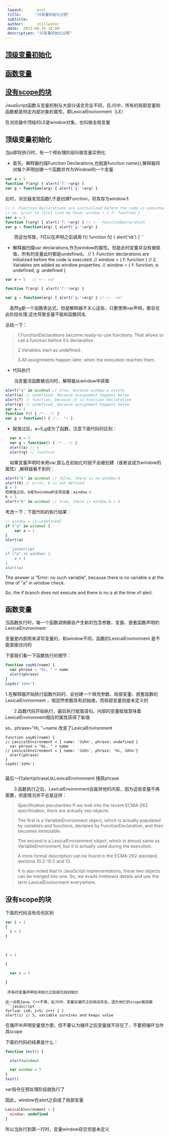```yaml
---
 layout:      post
 title:      "JS变量初始化过程"
 subtitle:      
 author:      stillwater
 date:  2013-08-26 16:00
 description: "JS变量初始化过程"
---
```



## [顶级变量初始化](#2.1)

## [函数变量](#2.2)

## [没有scope的块](#2.3)

  JavaScript函数与变量机制与大部分语言完全不同，在JS中，所有的局部变量和函数都是特定内部对象的属性，即LexicalEnvironment（LE）

在浏览器中顶级的LE是window对象，也叫做全局变量

<h2 id="2.1">顶级变量初始化</h2>

当js即将执行时，有一个预处理阶段叫做变量实例化

+ 首先，解释器扫描Function Declarations,也就是function name{},解释器将对每个声明创建一个函数并作为Window的一个变量

```javascript
var a = 5
function f(arg) { alert('f:'+arg) }
var g = function(arg) { alert('g:'+arg) }
```
此时，浏览器发现函数f,于是创建Function，将其存为window.f:
<!-- more -->

```javascript
// 1. Function Declarations are initialized before the code is executed.
// so, prior to first line we have: window = { f: function }
var a = 5
function f(arg) { alert('f:'+arg) } // <-- FunctionDeclaration
var g = function(arg) { alert('g:'+arg) }
```
　　而这也导致，f可以在声明之前调用
	f()
	function f() { alert('ok') }
	​```
+ 解释器扫描var declarations,作为window的属性。但是此时变量并没有被赋值，所有的变量此时都是undefined。
  // 1. Function declarations are initialized before the code is executed.
  // window = { f: function }
  // 2. Variables are added as window properties.
  // window = { f: function, a: undefined, g: undefined }

```javascript
var a = 5   // <-- var

function f(arg) { alert('f:'+arg) }

var g = function(arg) { alert('g:'+arg) } // <-- var
```
　虽然g是一个函数表达式，但是解释器不关心这些，只要使用var声明，都会在此阶段处理,这也导致变量不能和函数同名

总结一下：

>  1.FunctionDeclarations become ready-to-use functions. That allows to call a function before it’s declaration.
>
>  2.Variables start as undefined.
>
>  3.All assignments happen later, when the execution reaches them.

+ 代码执行

　　当变量活函数被访问时，解释器从window中获取



```javascript
alert("a" in window) // true, because window.a exists
alert(a) // undefined, because assignment happens below
alert(f) // function, because it is Function Declaration
alert(g) // undefined, because assignment happens below
var a = 5  
function f() { /*...*/ } 
var g = function() { /*...*/ }
```
+ 赋值过后，a=5,g成为了函数，注意下面代码的区别：
```javascript
  var a = 5  
  var g = function() { /*...*/ } 
  alert(a) // 5
  alert(g) // function
```
   　如果变量声明时未用var,那么在初始化时就不会被创建（或者说成为window的属性）,解释器看不到的：

```javascript
alert("b" in window) // false, there is no window.b
alert(b) // error, b is not defined
b = 5
但赋值之后，b成为window的全局变量：window.b
b = 5 
alert("b" in window) // true, there is window.b = 5
```
考虑一下：下面代码的执行结果：
```javascript
// window = {a:undefined}
if ("a" in window) {
    var a = 1
}
alert(a)

​```javascript
if ("a" in window) {
    a = 1
}
alert(a)
```
The answer is “Error: no such variable”, because there is no variable a at the time of "a" in window check.

So, the if branch does not execute and there is no a at the time of alert.

<h2 id="2.2">函数变量</h2>

当函数执行时，每一个函数调用都会产生新的包含参数、变量、嵌套函数声明的LexicalEnvironment 

变量是内部用来读写变量的，和window不同，函数的LexicalEnvironment 是不能直接访问的

下面我们看一下函数执行的细节：

```javascript
function sayHi(name) {
  var phrase = "Hi, " + name
  alert(phrase)
}
sayHi('John')
```
1.在解释器开始执行函数代码时，会创建一个填充参数、局部变量、嵌套函数的LexicalEnvironment ，很显然参数具有初始值，而局部变量则是未定义的

　　2.函数代码开始执行，最后执行赋值语句。内部的变量赋值意味着LexicalEnvironment相应的属性获得了新值

so，phrase="Hi, "+name 改变了LexicalEnvironment 

```
function sayHi(name) {
// LexicalEnvironment = { name: 'John', phrase: undefined }
  var phrase = "Hi, " + name
// LexicalEnvironment = { name: 'John', phrase: 'Hi, John'}
  alert(phrase)
}
sayHi('John')
```



```

```
最后一行alert(phrase)从LexicalEnvironment 搜获phrase

　　3.函数执行之后，LexicalEnvironment会废弃他的内容，因为这些变量不再需要，但是情况并不总是这样：
　　
> Specification peculiarities
> If we look into the recent ECMA-262 specification, there are actually two objects.
>
> The first is a VariableEnvironment object, which is actually populated by variables and functions, declared by FunctionDeclaration, and then becomes immutable.
>
> The second is a LexicalEnvironment object, which is almost same as VariableEnvironment, but it is actually used during the execution.
>
> A more formal description can be found in the ECMA-262 standard, sections 10.2-10.5 and 13.
>
> It is also noted that in JavaScript implementations, these two objects can be merged into one. So, we evade irrelevant details and use the term LexicalEnvironment everywhere.
> 　　
>

<h2 id="2.3">没有scope的块</h2>

下面的代码没有任何区别

```javascript
var i = 1
{
  i = 5
}
```
​

```javascript
i = 1

{

  var i = 5

}

```

```
 所有的变量声明在块执行之前就已经初始化

这一点和Java、C++不用，在JS中，变量在循环之后依旧存在，因为他们的scope是函数
​```javascript
for(var i=0; i<5; i++) { }
alert(i) // 5, variable survives and keeps value
```
在循环中声明变量很方便，但不要认为循环之后变量就不存在了，不要把循环当作其scope

下面的代码的结果是什么：
```javascript
function test() {

  alert(window)

  var window = 5
}
test()
```
var指令在预处理阶段就执行了

因此，window在alert之前成了局部变量
```javascript
LexicalEnvironment = {
  window: undefined
}
```
所以当执行到第一行时，变量window存在但是未定义




